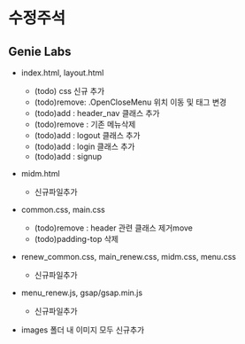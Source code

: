 # 수정주석

## Genie Labs
- index.html, layout.html
  - (todo) css 신규 추가
  - (todo)remove: .OpenCloseMenu 위치 이동 및 태그 변경
  - (todo)add : header_nav 클래스 추가
  - (todo)remove : 기존 메뉴삭제
  - (todo)add : logout 클래스 추가
  - (todo)add : login 클래스 추가
  - (todo)add : signup
- midm.html
  - 신규파일추가

- common.css, main.css
  - (todo)remove : header 관련 클래스 제거move
  - (todo)padding-top 삭제
- renew_common.css, main_renew.css, midm.css, menu.css
  - 신규파일추가

- menu_renew.js, gsap/gsap.min.js
  - 신규파일추가

- images 폴더 내 이미지 모두 신규추가

